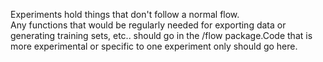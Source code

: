 Experiments hold things that don't follow a normal flow.  
Any functions that would be regularly needed for exporting data or generating training sets, etc.. should go in
the /flow package.Code that is more experimental or specific to one experiment only should go here.